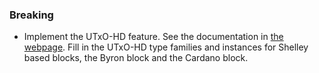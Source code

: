### Breaking

- Implement the UTxO-HD feature. See the documentation in [the
  webpage](https://ouroboros-consensus.cardano.intersectmbo.org/docs/for-developers/utxo-hd/Overview).
  Fill in the UTxO-HD type families and instances for Shelley based blocks, the
  Byron block and the Cardano block.
